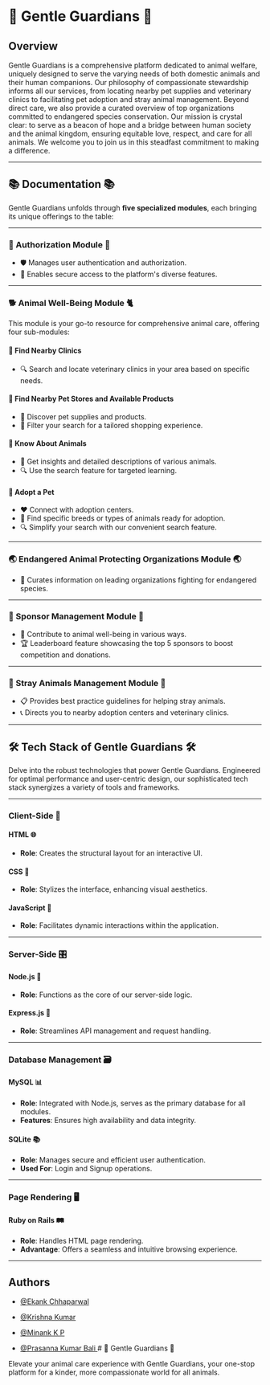 
# 🐾 Gentle Guardians 🐾

## Overview

Gentle Guardians is a comprehensive platform dedicated to animal welfare, uniquely designed to serve the varying needs of both domestic animals and their human companions. Our philosophy of compassionate stewardship informs all our services, from locating nearby pet supplies and veterinary clinics to facilitating pet adoption and stray animal management. Beyond direct care, we also provide a curated overview of top organizations committed to endangered species conservation. Our mission is crystal clear: to serve as a beacon of hope and a bridge between human society and the animal kingdom, ensuring equitable love, respect, and care for all animals. We welcome you to join us in this steadfast commitment to making a difference.





---

## 📚 Documentation 📚

Gentle Guardians unfolds through **five specialized modules**, each bringing its unique offerings to the table:

---

### 🔐 Authorization Module 🔐

- 🛡 Manages user authentication and authorization.
- 🎯 Enables secure access to the platform's diverse features.

---

### 🐕 Animal Well-Being Module 🐈

This module is your go-to resource for comprehensive animal care, offering four sub-modules:

#### 🏥 Find Nearby Clinics

- 🔍 Search and locate veterinary clinics in your area based on specific needs.

#### 🛒 Find Nearby Pet Stores and Available Products

- 🎁 Discover pet supplies and products.
- 🧐 Filter your search for a tailored shopping experience.

#### 📘 Know About Animals

- 🐾 Get insights and detailed descriptions of various animals.
- 🔍 Use the search feature for targeted learning.

#### 🏡 Adopt a Pet

- ❤️ Connect with adoption centers.
- 🐶 Find specific breeds or types of animals ready for adoption.
- 🔍 Simplify your search with our convenient search feature.

---

### 🌏 Endangered Animal Protecting Organizations Module 🌏

- 🦏 Curates information on leading organizations fighting for endangered species.

---

### 💸 Sponsor Management Module 💸

- 🥇 Contribute to animal well-being in various ways.
- 🏆 Leaderboard feature showcasing the top 5 sponsors to boost competition and donations.

---

### 🐾 Stray Animals Management Module 🐾

- 📋 Provides best practice guidelines for helping stray animals.
- 📞 Directs you to nearby adoption centers and veterinary clinics.

---
## 🛠️ Tech Stack of Gentle Guardians 🛠️

Delve into the robust technologies that power Gentle Guardians. Engineered for optimal performance and user-centric design, our sophisticated tech stack synergizes a variety of tools and frameworks.

---

### Client-Side 🎨

#### HTML 🌐
- **Role**: Creates the structural layout for an interactive UI.

#### CSS 🎨
- **Role**: Stylizes the interface, enhancing visual aesthetics.

#### JavaScript 🚀
- **Role**: Facilitates dynamic interactions within the application.

---

### Server-Side 🎛️

#### Node.js 📡
- **Role**: Functions as the core of our server-side logic.

#### Express.js 🚂
- **Role**: Streamlines API management and request handling.

---

### Database Management 🗃️

#### MySQL 📊
- **Role**: Integrated with Node.js, serves as the primary database for all modules.
- **Features**: Ensures high availability and data integrity.

#### SQLite 📚
- **Role**: Manages secure and efficient user authentication.
- **Used For**: Login and Signup operations.

---

### Page Rendering 🖥️

#### Ruby on Rails 🛤️
- **Role**: Handles HTML page rendering.
- **Advantage**: Offers a seamless and intuitive browsing experience.

---

## Authors

- [@Ekank Chhaparwal](https://github.com/ekankchhaparwal)

- [@Krishna Kumar](https://github.com/krishna-9394)

- [@Minank K P](https://github.com/Minank-KP)

- [@Prasanna Kumar Bali ](https://github.com/prasannakumarbali)# 🐾 Gentle Guardians 🐾

Elevate your animal care experience with Gentle Guardians, your one-stop platform for a kinder, more compassionate world for all animals.
